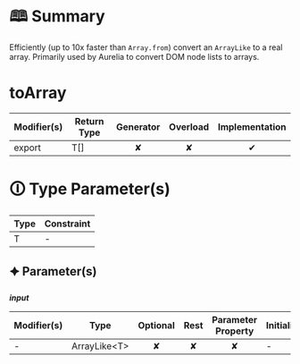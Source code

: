 # &#128366; Summary

Efficiently (up to 10x faster than `Array.from`) convert an `ArrayLike` to a real array.
Primarily used by Aurelia to convert DOM node lists to arrays.

# toArray

| Modifier(s)                            | Return Type                    | Generator                        | Overload                         | Implementation                        |
|----------------------------------------|--------------------------------|:--------------------------------:|:--------------------------------:|:-------------------------------------:|
| export | T[] | ✘ | ✘  | ✔ |

# &#128712; Type Parameter(s)

| Type | Constraint |
| ---- | ---------- |
| T    | -          |

## &#128966; Parameter(s)

_**input**_

| Modifier(s)                              | Type                        | Optional                           | Rest                          | Parameter Property                          | Initializer                       |
|------------------------------------------|-----------------------------|:----------------------------------:|:-----------------------------:|:-------------------------------------------:|-----------------------------------|
| - | ArrayLike&lt;T&gt; | ✘  | ✘ | ✘ | - |